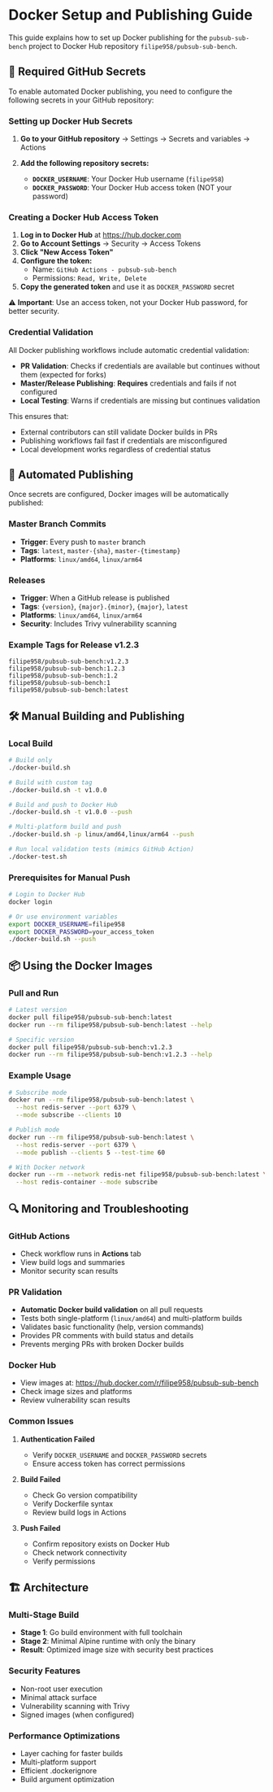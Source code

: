 # Docker Setup and Publishing Guide

This guide explains how to set up Docker publishing for the `pubsub-sub-bench` project to Docker Hub repository `filipe958/pubsub-sub-bench`.

## 🔐 Required GitHub Secrets

To enable automated Docker publishing, you need to configure the following secrets in your GitHub repository:

### Setting up Docker Hub Secrets

1. **Go to your GitHub repository** → Settings → Secrets and variables → Actions

2. **Add the following repository secrets:**

   - **`DOCKER_USERNAME`**: Your Docker Hub username (`filipe958`)
   - **`DOCKER_PASSWORD`**: Your Docker Hub access token (NOT your password)

### Creating a Docker Hub Access Token

1. **Log in to Docker Hub** at https://hub.docker.com
2. **Go to Account Settings** → Security → Access Tokens
3. **Click "New Access Token"**
4. **Configure the token:**
   - Name: `GitHub Actions - pubsub-sub-bench`
   - Permissions: `Read, Write, Delete`
5. **Copy the generated token** and use it as `DOCKER_PASSWORD` secret

⚠️ **Important**: Use an access token, not your Docker Hub password, for better security.

### Credential Validation

All Docker publishing workflows include automatic credential validation:

- **PR Validation**: Checks if credentials are available but continues without them (expected for forks)
- **Master/Release Publishing**: **Requires** credentials and fails if not configured
- **Local Testing**: Warns if credentials are missing but continues validation

This ensures that:
- External contributors can still validate Docker builds in PRs
- Publishing workflows fail fast if credentials are misconfigured
- Local development works regardless of credential status

## 🚀 Automated Publishing

Once secrets are configured, Docker images will be automatically published:

### Master Branch Commits
- **Trigger**: Every push to `master` branch
- **Tags**: `latest`, `master-{sha}`, `master-{timestamp}`
- **Platforms**: `linux/amd64`, `linux/arm64`

### Releases
- **Trigger**: When a GitHub release is published
- **Tags**: `{version}`, `{major}.{minor}`, `{major}`, `latest`
- **Platforms**: `linux/amd64`, `linux/arm64`
- **Security**: Includes Trivy vulnerability scanning

### Example Tags for Release v1.2.3
```
filipe958/pubsub-sub-bench:v1.2.3
filipe958/pubsub-sub-bench:1.2.3
filipe958/pubsub-sub-bench:1.2
filipe958/pubsub-sub-bench:1
filipe958/pubsub-sub-bench:latest
```

## 🛠️ Manual Building and Publishing

### Local Build
```bash
# Build only
./docker-build.sh

# Build with custom tag
./docker-build.sh -t v1.0.0

# Build and push to Docker Hub
./docker-build.sh -t v1.0.0 --push

# Multi-platform build and push
./docker-build.sh -p linux/amd64,linux/arm64 --push

# Run local validation tests (mimics GitHub Action)
./docker-test.sh
```

### Prerequisites for Manual Push
```bash
# Login to Docker Hub
docker login

# Or use environment variables
export DOCKER_USERNAME=filipe958
export DOCKER_PASSWORD=your_access_token
./docker-build.sh --push
```

## 📦 Using the Docker Images

### Pull and Run
```bash
# Latest version
docker pull filipe958/pubsub-sub-bench:latest
docker run --rm filipe958/pubsub-sub-bench:latest --help

# Specific version
docker pull filipe958/pubsub-sub-bench:v1.2.3
docker run --rm filipe958/pubsub-sub-bench:v1.2.3 --help
```

### Example Usage
```bash
# Subscribe mode
docker run --rm filipe958/pubsub-sub-bench:latest \
  --host redis-server --port 6379 \
  --mode subscribe --clients 10

# Publish mode
docker run --rm filipe958/pubsub-sub-bench:latest \
  --host redis-server --port 6379 \
  --mode publish --clients 5 --test-time 60

# With Docker network
docker run --rm --network redis-net filipe958/pubsub-sub-bench:latest \
  --host redis-container --mode subscribe
```

## 🔍 Monitoring and Troubleshooting

### GitHub Actions
- Check workflow runs in **Actions** tab
- View build logs and summaries
- Monitor security scan results

### PR Validation
- **Automatic Docker build validation** on all pull requests
- Tests both single-platform (`linux/amd64`) and multi-platform builds
- Validates basic functionality (help, version commands)
- Provides PR comments with build status and details
- Prevents merging PRs with broken Docker builds

### Docker Hub
- View images at: https://hub.docker.com/r/filipe958/pubsub-sub-bench
- Check image sizes and platforms
- Review vulnerability scan results

### Common Issues

1. **Authentication Failed**
   - Verify `DOCKER_USERNAME` and `DOCKER_PASSWORD` secrets
   - Ensure access token has correct permissions

2. **Build Failed**
   - Check Go version compatibility
   - Verify Dockerfile syntax
   - Review build logs in Actions

3. **Push Failed**
   - Confirm repository exists on Docker Hub
   - Check network connectivity
   - Verify permissions

## 🏗️ Architecture

### Multi-Stage Build
- **Stage 1**: Go build environment with full toolchain
- **Stage 2**: Minimal Alpine runtime with only the binary
- **Result**: Optimized image size with security best practices

### Security Features
- Non-root user execution
- Minimal attack surface
- Vulnerability scanning with Trivy
- Signed images (when configured)

### Performance Optimizations
- Layer caching for faster builds
- Multi-platform support
- Efficient .dockerignore
- Build argument optimization
